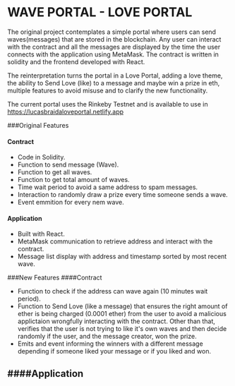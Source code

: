 # WAVE PORTAL - LOVE PORTAL

The original project contemplates a simple portal where users can send waves(messages) that are stored in the blockchain.  Any user can interact with the contract and all the messages are displayed by the time the user connects with the application using MetaMask. The contract is written in solidity and the frontend developed with React.

The reinterpretation turns the portal in a Love Portal, adding a love theme, the ability to Send Love (like) to a message and maybe win a prize in eth, multiple features to avoid misuse and to clarify the new functionality.

The current portal uses the Rinkeby Testnet and is available to use in https://lucasbraidaloveportal.netlify.app


###Original Features
#### Contract
- Code in Solidity.
- Function to send message (Wave).
- Function to get all waves.
- Function to get total amount of waves.
- Time wait period to avoid a same address to spam messages.
- Interaction to randomly draw a prize every time someone sends a wave.
- Event emmition for every nem wave.

#### Application
- Built with React.
- MetaMask communication to retrieve address and interact with the contract.
- Message list display with address and timestamp sorted by most recent wave.

###New Features
####Contract
- Function to check if the address can wave again (10 minutes wait period).
- Function to Send Love (like a message) that ensures the right amount of ether is being charged (0.0001 ether) from the user to avoid a malicious applictaion wrongfully interacting with the contract. Other than that, verifies that the user is not trying to like it's own waves and then decide randomly if the user, and the message creator, won the prize.
- Emits and event informing the winners with a different message depending if someone liked your message or if you liked and won.

####Application
-

